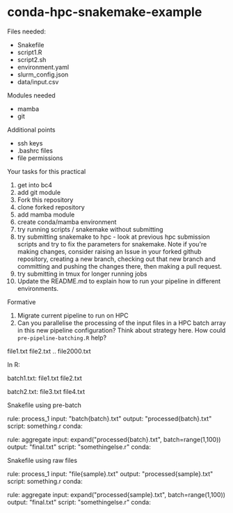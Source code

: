 # conda-hpc-snakemake-example

Files needed:

- Snakefile
- script1.R
- script2.sh
- environment.yaml
- slurm_config.json
- data/input.csv

Modules needed

- mamba
- git

Additional points

- ssh keys
- .bashrc files
- file permissions


Your tasks for this practical

1. get into bc4
2. add git module
3. Fork this repository
4. clone forked repository
5. add mamba module
6. create conda/mamba environment
7. try running scripts / snakemake without submitting
8. try submitting snakemake to hpc - look at previous hpc submission scripts and try to fix the parameters for snakemake. Note if you're making changes, consider raising an Issue in your forked github repository, creating a new branch, checking out that new branch and committing and pushing the changes there, then making a pull request.
9. try submitting in tmux for longer running jobs
10. Update the README.md to explain how to run your pipeline in different environments.

Formative

1. Migrate current pipeline to run on HPC
2. Can you parallelise the processing of the input files in a HPC batch array in this new pipeline configuration? Think about strategy here. How could `pre-pipeline-batching.R` help?


file1.txt
file2.txt
..
file2000.txt


In R:

batch1.txt:
  file1.txt
  file2.txt

batch2.txt:
  file3.txt
  file4.txt



Snakefile using pre-batch

rule: process_1
  input: "batch{batch}.txt"
  output:
    "processed{batch}.txt"
  script:
    something.r
  conda:
    

rule: aggregate
  input: expand("processed{batch}.txt", batch=range(1,100))
  output:
    "final.txt"
  script:
    "somethingelse.r"
  conda:
  
  


Snakefile using raw files

rule: process_1
  input: "file{sample}.txt"
  output:
    "processed{sample}.txt"
  script:
    something.r
  conda:
    

rule: aggregate
  input: expand("processed{sample}.txt", batch=range(1,100))
  output:
    "final.txt"
  script:
    "somethingelse.r"
  conda:
  
  





















